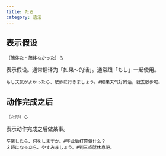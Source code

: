 ```yaml
---
title: たら
category: 语法
---
```


## 表示假设

`〔简体た・简体なかった〕ら`

表示假设。通常翻译为「如果～的话」。通常跟「もし」一起使用。

```example
もし天気がよかったら、散歩に行きましょう。#如果天气好的话，就去散步吧。
```

## 动作完成之后

`〔た形〕ら`

表示动作完成之后做某事。

```example
卒業したら、何をしますか。#毕业后打算做什么？
３時になったら、やすみましょう。#到三点就休息吧。
```
